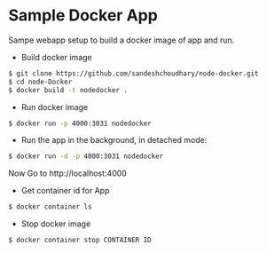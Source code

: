 # Sample Docker App
Sampe webapp setup to build a docker image of app and run.

- Build docker image
```sh
$ git clone https://github.com/sandeshchoudhary/node-docker.git
$ cd node-Docker
$ docker build -t nodedocker .
```

- Run docker image
```sh
$ docker run -p 4000:3031 nodedocker
```

- Run the app in the background, in detached mode:
```sh
$ docker run -d -p 4000:3031 nodedocker
```
Now Go to http://localhost:4000

- Get container id for App
```sh
$ docker container ls
```

- Stop docker image
```sh
$ docker container stop CONTAINER ID
```
